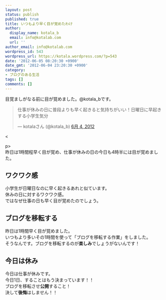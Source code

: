 ```yaml
---
layout: post
status: publish
published: true
title: いつもより早く目が覚めたわけ
author:
  display_name: kotala_b
  email: info@kotalab.com
  url: ''
author_email: info@kotalab.com
wordpress_id: 543
wordpress_url: https://kotala.wordpress.com/?p=543
date: '2012-06-05 08:20:30 +0900'
date_gmt: '2012-06-04 23:20:30 +0900'
category:
- ブログのある生活
tags: []
comments: []
---
```

<p>目覚ましがなる前に目が覚めました。@kotala_bです。</p>
<blockquote class="twitter-tweet" lang="ja"><p>仕事が休みの日に普段よりも早く起きると気持ちがいい！日曜日に早起きする小学生気分</p>
<p>&mdash; kotalaさん (@kotala_b) <a href="https://twitter.com/kotala_b/status/209731466781929473" data-datetime="2012-06-04T19:40:52+00:00">6月 4, 2012</a></p></blockquote>
<p><</p>
<p>p><script src="//platform.twitter.com/widgets.js" charset="utf-8"></script><br />
昨日は1時間程早く目が覚め、仕事が休みの日の今日も4時半には目が覚めました。<br />
</p>
<!--more-->
<h2>ワクワク感</h2>
<p>小学生が日曜日なのに早く起きるあれと似ています。<br />
休みの日に対するワクワク感。<br />
ではなぜ仕事の日も早く目が覚めたのでしょう。</p>
<h2>ブログを移転する</h2>
<p>昨日は1時間早く目が覚めました。<br />
いつもより多いその1時間を使って「ブログを移転する作業」をしました。<br />
そうなんです。ブログを移転するのが<strong>楽しみ</strong>でしょうがないんです！</p>
<h2>今日は休み</h2>
<p>今日は仕事が休みです。<br />
今日1日、することはもう決まっています！！<br />
ブログを移転させ<strong>公開</strong>すること！<br />
決して<strong>後悔</strong>はしません！！</p>
